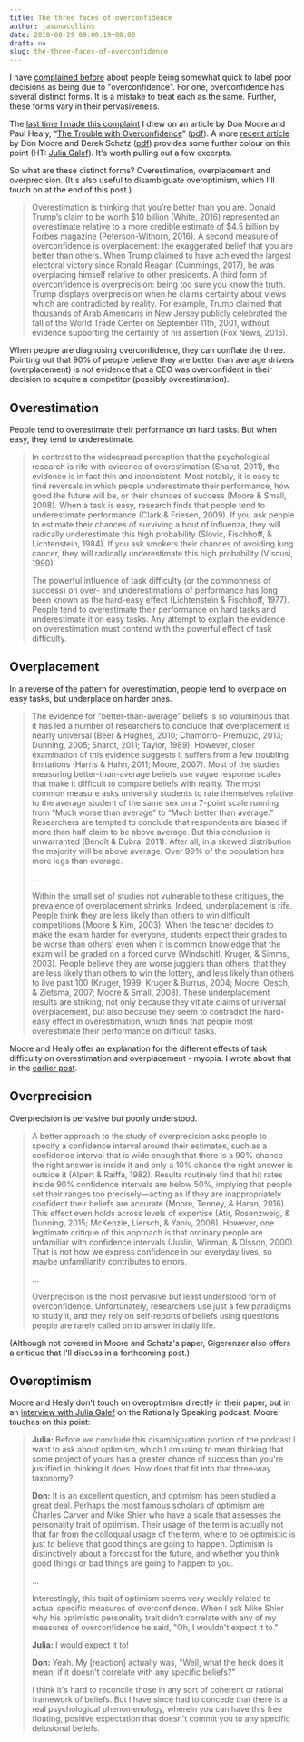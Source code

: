 ```yaml
---
title: The three faces of overconfidence
author: jasonacollins
date: 2018-08-29 09:00:19+00:00
draft: no
slug: the-three-faces-of-overconfidence
---
```


I have [complained before](https://www.jasoncollins.blog/overconfident-about-overconfidence/) about people being somewhat quick to label poor decisions as being due to "overconfidence". For one, overconfidence has several distinct forms. It is a mistake to treat each as the same. Further, these forms vary in their pervasiveness.

The [last time I made this complaint](https://www.jasoncollins.blog/overconfident-about-overconfidence/) I drew on an article by Don Moore and Paul Healy, “[The Trouble with Overconfidence](https://dx.doi.org/10.1037/0033-295X.115.2.502)” ([pdf](http://healy.econ.ohio-state.edu/papers/Moore_Healy-TroubleWithOverconfidence.pdf)). A more [recent article](https://doi.org/10.1111/spc3.12331) by Don Moore and Derek Schatz ([pdf](http://learnmoore.org/mooredata/3FOC.pdf)) provides some further colour on this point (HT: [Julia Galef](https://twitter.com/juliagalef/status/1000096948660011008)). It's worth pulling out a few excerpts.

So what are these distinct forms? Overestimation, overplacement and overprecision. (It's also useful to disambiguate overoptimism, which I'll touch on at the end of this post.)

>Overestimation is thinking that you’re better than you are. Donald Trump’s claim to be worth $10 billion (White, 2016) represented an overestimate relative to a more credible estimate of $4.5 billion by Forbes magazine (Peterson-Withorn, 2016). A second measure of overconfidence is overplacement: the exaggerated belief that you are better than others. When Trump claimed to have achieved the largest electoral victory since Ronald Reagan (Cummings, 2017), he was overplacing himself relative to other presidents. A third form of overconfidence is overprecision: being too sure you know the truth. Trump displays overprecision when he claims certainty about views which are contradicted by reality. For example, Trump claimed that thousands of Arab Americans in New Jersey publicly celebrated the fall of the World Trade Center on September 11th, 2001, without evidence supporting the certainty of his assertion (Fox News, 2015).

When people are diagnosing overconfidence, they can conflate the three. Pointing out that 90% of people believe they are better than average drivers (overplacement) is not evidence that a CEO was overconfident in their decision to acquire a competitor (possibly overestimation).

## Overestimation

People tend to overestimate their performance on hard tasks. But when easy, they tend to underestimate.

>In contrast to the widespread perception that the psychological research is rife with evidence of overestimation (Sharot, 2011), the evidence is in fact thin and inconsistent. Most notably, it is easy to find reversals in which people underestimate their performance, how good the future will be, or their chances of success (Moore & Small, 2008). When a task is easy, research finds that people tend to underestimate performance (Clark & Friesen, 2009). If you ask people to estimate their chances of surviving a bout of influenza, they will radically underestimate this high probability (Slovic, Fischhoff, & Lichtenstein, 1984). If you ask smokers their chances of avoiding lung cancer, they will radically underestimate this high probability (Viscusi, 1990).
>
>The powerful influence of task difficulty (or the commonness of success) on over- and underestimations of performance has long been known as the hard-easy effect (Lichtenstein & Fischhoff, 1977). People tend to overestimate their performance on hard tasks and underestimate it on easy tasks. Any attempt to explain the evidence on overestimation must contend with the powerful effect of task difficulty.

## Overplacement

In a reverse of the pattern for overestimation, people tend to overplace on easy tasks, but underplace on harder ones.

>The evidence for “better-than-average” beliefs is so voluminous that it has led a number of researchers to conclude that overplacement is nearly universal (Beer & Hughes, 2010; Chamorro- Premuzic, 2013; Dunning, 2005; Sharot, 2011; Taylor, 1989). However, closer examination of this evidence suggests it suffers from a few troubling limitations (Harris & Hahn, 2011; Moore, 2007). Most of the studies measuring better-than-average beliefs use vague response scales that make it difficult to compare beliefs with reality. The most common measure asks university students to rate themselves relative to the average student of the same sex on a 7-point scale running from “Much worse than average” to “Much better than average.” Researchers are tempted to conclude that respondents are biased if more than half claim to be above average. But this conclusion is unwarranted (Benoît & Dubra, 2011). After all, in a skewed distribution the majority will be above average. Over 99% of the population has more legs than average.
>
>...
>
>Within the small set of studies not vulnerable to these critiques, the prevalence of overplacement shrinks. Indeed, underplacement is rife. People think they are less likely than others to win difficult competitions (Moore & Kim, 2003). When the teacher decides to make the exam harder for everyone, students expect their grades to be worse than others’ even when it is common knowledge that the exam will be graded on a forced curve (Windschitl, Kruger, & Simms, 2003). People believe they are worse jugglers than others, that they are less likely than others to win the lottery, and less likely than others to live past 100 (Kruger, 1999; Kruger & Burrus, 2004; Moore, Oesch, & Zietsma, 2007; Moore & Small, 2008). These underplacement results are striking, not only because they vitiate claims of universal overplacement, but also because they seem to contradict the hard-easy effect in overestimation, which finds that people most overestimate their performance on difficult tasks.

Moore and Healy offer an explanation for the different effects of task difficulty on overestimation and overplacement - myopia. I wrote about that in the [earlier post](https://www.jasoncollins.blog/overconfident-about-overconfidence/).

## Overprecision

Overprecision is pervasive but poorly understood.

>A better approach to the study of overprecision asks people to specify a confidence interval around their estimates, such as a confidence interval that is wide enough that there is a 90% chance the right answer is inside it and only a 10% chance the right answer is outside it (Alpert & Raiffa, 1982). Results routinely find that hit rates inside 90% confidence intervals are below 50%, implying that people set their ranges too precisely—acting as if they are inappropriately confident their beliefs are accurate (Moore, Tenney, & Haran, 2016). This effect even holds across levels of expertise (Atir, Rosenzweig, & Dunning, 2015; McKenzie, Liersch, & Yaniv, 2008). However, one legitimate critique of this approach is that ordinary people are unfamiliar with confidence intervals (Juslin, Winman, & Olsson, 2000). That is not how we express confidence in our everyday lives, so maybe unfamiliarity contributes to errors.
>
>...
>
>Overprecision is the most pervasive but least understood form of overconfidence. Unfortunately, researchers use just a few paradigms to study it, and they rely on self-reports of beliefs using questions people are rarely called on to answer in daily life.

(Although not covered in Moore and Schatz's paper, Gigerenzer also offers a critique that I'll discuss in a forthcoming post.)

## Overoptimism

Moore and Healy don't touch on overoptimism directly in their paper, but in an [interview with Julia Galef](http://rationallyspeakingpodcast.org/show/rs-168-don-moore-on-overconfidence.html) on the Rationally Speaking podcast, Moore touches on this point:

>**Julia:** Before we conclude this disambiguation portion of the podcast I want to ask about optimism, which I am using to mean thinking that some project of yours has a greater chance of success than you're justified in thinking it does. How does that fit into that three‐way taxonomy?
>
>**Don:** It is an excellent question, and optimism has been studied a great deal. Perhaps the most famous scholars of optimism are Charles Carver and Mike Shier who have a scale that assesses the personality trait of optimism. Their usage of the term is actually not that far from the colloquial usage of the term, where to be optimistic is just to believe that good things are going to happen. Optimism is distinctively about a forecast for the future, and whether you think good things or bad things are going to happen to you.
>
>...
>
>Interestingly, this trait of optimism seems very weakly related to actual specific measures of overconfidence. When I ask Mike Shier why his optimistic personality trait didn't correlate with any of my measures of overconfidence he said, "Oh, I wouldn't expect it to."
>
>**Julia:** I would expect it to!
>
>**Don:** Yeah. My [reaction] actually was, "Well, what the heck does it mean, if it doesn't correlate with any specific beliefs?"
>
>I think it's hard to reconcile those in any sort of coherent or rational framework of beliefs. But I have since had to concede that there is a real psychological phenomenology, wherein you can have this free floating, positive expectation that doesn't commit you to any specific delusional beliefs.
